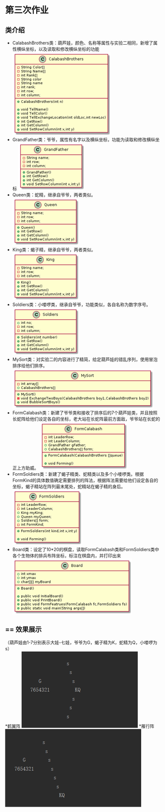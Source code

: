 第三次作业
===
类介绍
----
* CalabashBrothers类：葫芦娃，颜色、名称等属性与实验二相同，新增了属性横纵坐标，以及读取和修改横纵坐标的功能<br>
![](https://github.com/jokerz0624/Pictures/blob/master/images/5.PNG)
* GrandFather类：爷爷，属性有名字以及横纵坐标，功能为读取和修改横纵坐标
![](https://github.com/jokerz0624/Pictures/blob/master/images/8.PNG)
* Queen类：蛇精，继承自爷爷，两者类似。
![](https://github.com/jokerz0624/Pictures/blob/master/images/11.PNG)
* King类：蝎子精，继承自爷爷，两者类似。
![](https://github.com/jokerz0624/Pictures/blob/master/images/9.PNG)
* Soldiers类：小喽啰类，继承自爷爷，功能类似，各自名称为数字序号。
![](https://github.com/jokerz0624/Pictures/blob/master/images/12.PNG)
* MySort类：对实验二的内容进行了精简，给定葫芦娃的错乱序列，使用冒泡排序给他们排序。
![](https://github.com/jokerz0624/Pictures/blob/master/images/10.PNG)
* FormCalabash类：新建了爷爷类和接收了排序后的7个葫芦娃类，并且按照长蛇阵给他们设定各自的坐标，老大站在长蛇阵最前方面敌，爷爷站在长蛇的正上方助威。
![](https://github.com/jokerz0624/Pictures/blob/master/images/6.PNG)
* FormSoldiers类：新建了蝎子精类、蛇精类以及多个小喽啰类。根据FormKind的具体数值确定需要排列的阵法，根据阵法需要给他们设定各自的坐标，蝎子精站在阵列最末尾处，蛇精站在蝎子精的身后。
![](https://github.com/jokerz0624/Pictures/blob/master/images/7.PNG)
* Board类：设定了10*20的棋盘，读取FormCalabash类和FormSoldiers类中各个生物体的排兵布阵坐标，标注在棋盘内，并打印出来
![](https://github.com/jokerz0624/Pictures/blob/master/images/4.PNG)

==
效果展示
---
（葫芦娃由1-7分别表示大娃-七娃，爷爷为G，蝎子精为K，蛇精为Q，小喽啰为s）<br>
*鹤翼阵
![](https://github.com/jokerz0624/Pictures/blob/master/images/1.PNG)
*雁行阵
![](https://github.com/jokerz0624/Pictures/blob/master/images/2.PNG)
